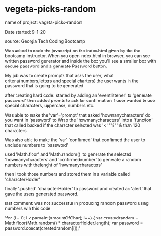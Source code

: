 # vegeta-picks-random

name of project: vageta-picks-random

Date started: 9-1-20

source: Georgia Tech Coding Bootcamp

Was asked to code the javascript on the index.html given by the the bootcamp instructor.
When you open index.html in browser, you can see written password generator and inside the box you'll see a smaller box with secure password and a generate Password button.

My job was to create prompts that asks the user, what criteria(numbers,letters and special charters) the user wants in the password that is going to be generated

after creating hard code:
started by adding an 'eventlistener' to 'generate password' then added promts to ask for confirmation if
user wanted to use special characters, uppercase, numbers etc.

Was able to make the 'var'='prompt' that asked 'howmanycharacters' do you want in 'password'
to Wrap the 'howmanycharacters' into a 'function' that called backed if the character selected was '<' '"8"' & than 120 characters

Was also able to make the 'var' 'confirmed' that confirmed the user to unclude numbers to 'password'

used 'Math.floor' and 'Math.random()' to generate the selected 'howmanycharacters'
and 'confirmednumber' to generate a random numbers with thelenght of 'howmanycharacters'

then I took those numbers and stored them in a variable called 'characterHolder'

finally '.pushed' 'characterHolder' to password and created an 'alert'
that gave the users generated password.

last comment:
was not successful in producing random password using numbers wih this code

'for (i = 0; i < parseInt(amountOfChar); i++) {
var createdrandom = Math.floor(Math.random() \* characterHolder.length);
var password = password.concat(createdrandom[i]);'
